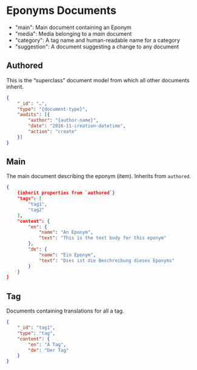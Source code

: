 Eponyms Documents
=================

- "main": Main document containing an Eponym
- "media": Media belonging to a _main_ document
- "category": A tag name and human-readable name for a category
- "suggestion": A document suggesting a change to any document


Authored
--------

This is the “superclass” document model from which all other documents inherit.

```json
{
    "_id": "…",
    "type": "{document-type}",
    "audits": [{
        "author": "{author-name}",
        "date": "2016-11-creation-datetime",
        "action": "create"
    }]
}
```


Main
----

The main document describing the eponym (item).
Inherits from `authored`.

```json
{
    {inherit properties from `authored`}
    "tags": [
        "tag1",
        "tag2"
    ],
    "content": {
        "en": {
            "name": "An Eponym",
            "text": "This is the text body for this eponym"
        },
        "de": {
            "name": "Ein Eponym",
            "text": "Dies ist die Beschreibung dieses Eponyms"
        }
    }
}
```

Tag
---

Documents containing translations for all a tag.

```json
{
    "_id": "tag1",
    "type": "tag",
    "content": {
        "en": "A Tag",
        "de": "Der Tag"
    }
}
```

